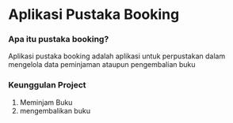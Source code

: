 # Aplikasi Pustaka Booking

### Apa itu pustaka booking?
Aplikasi pustaka booking adalah aplikasi untuk perpustakan dalam mengelola data peminjaman ataupun pengembalian buku

### Keunggulan Project
1. Meminjam Buku
2. mengembalikan buku

